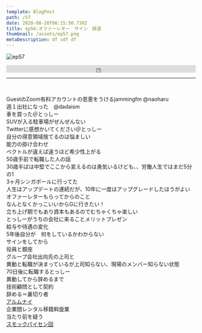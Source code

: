 ```yaml
---  
template: BlogPost  
path: /57
date: 2020-08-20T06:15:50.738Z  
title: ep56:オファーレター　サイン　辞退
thumbnail: /assets/ep57.png
metaDescription: df sdf df  
---  
```

![ep57](/assets/ep57.png)  

<iframe width="100%" height="20" scrolling="no" frameborder="no" allow="autoplay" src="https://w.soundcloud.com/player/?url=https%3A//api.soundcloud.com/tracks/878979802%3Fsecret_token%3Ds-PnjL6V5xS2j&color=%23ff5500&inverse=false&auto_play=false&show_user=true"></iframe>
</br>

***
  
</br>

GuestのZoom有料アカウントの恩恵をうけるjammingfm @naoharu  
週１出社になった　@dadaism  
車を買った＠とっしー  
SUVが入る駐車場がぜんぜんない  
Twitterに感想かいてください＠とっしー  
自分の得意領域捨てるのは悩ましい  
能力の掛け合わせ  
ベクトルが違えば違うほど希少性上がる  
50歳手前で転職した人の話  
30歳半ばは中堅でここから変えるのは勇気いるけども、、労働人生ではまだ5分の1  
3ヶ月シンガポールに行ってた  
人生はアップデートの連続だが、10年に一度はアップグレードしたほうがよい  
オファーレターもらってからのこと  
なんとなくかっこいいからGに行きたい！  
立ち上げ期でもあり資本もあるのでむちゃくちゃ楽しい  
とっしーがうちの会社に来ることメリットプレゼン  
給与や待遇の変化  
5年後自分が　何をしているかわからない  
サインをしてから  
役員と銀座  
グループ会社出向先の上司と  
異動と転職が決まっているが上司知らない、現場のメンバー知らない状態  
70日後に転職するとっしー  
異動してから辞めるまで  
技術顧問として契約  
辞める＝裏切り者  
[アルムナイ](https://hrnote.jp/contents/contents-8627/)  
企業間レンタル移籍斡旋業  
当たり前を疑う  
[スモックパイセン回](https://jamming.fm/41)  